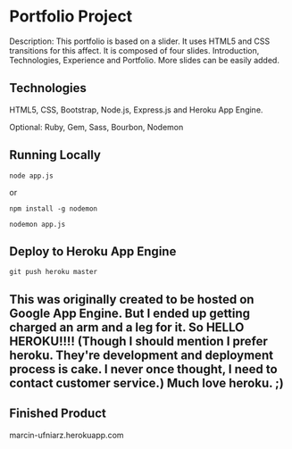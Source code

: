 # Portfolio Project
Description: This portfolio is based on a slider.  It uses HTML5 and CSS transitions for this affect.  It is composed of four slides.  Introduction, Technologies, Experience and Portfolio. More slides can be easily added.  

## Technologies
HTML5, CSS, Bootstrap, Node.js, Express.js and Heroku App Engine.

Optional: Ruby, Gem, Sass, Bourbon, Nodemon

## Running Locally
`node app.js`

or 

`npm install -g nodemon`

`nodemon app.js`

## Deploy to Heroku App Engine

`git push heroku master`

## This was originally created to be hosted on Google App Engine. But I ended up getting charged an arm and a leg for it.  So HELLO HEROKU!!!! (Though I should mention I prefer heroku. They're development and deployment process is cake.  I never once thought, I need to contact customer service.) Much love heroku. ;)

## Finished Product
marcin-ufniarz.herokuapp.com
